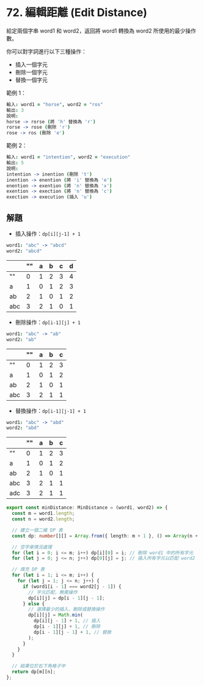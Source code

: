 # 72. 編輯距離 (Edit Distance)

給定兩個字串 word1 和 word2，返回將 word1 轉換為 word2 所使用的最少操作數。

你可以對字詞進行以下三種操作：

- 插入一個字元
- 刪除一個字元
- 替換一個字元

範例 1：

```coffee
輸入: word1 = "horse", word2 = "ros"
輸出: 3
說明:
horse -> rorse (將 'h' 替換為 'r')
rorse -> rose (刪除 'r')
rose -> ros (刪除 'e')
```

範例 2：

```coffee
輸入: word1 = "intention", word2 = "execution"
輸出: 5
說明:
intention -> inention (刪除 't')
inention -> enention (將 'i' 替換為 'e')
enention -> exention (將 'n' 替換為 'x')
exention -> exection (將 'n' 替換為 'c')
exection -> execution (插入 'u')
```

## 解題

- 插入操作：`dp[i][j-1] + 1`

```coffee
word1: "abc" -> "abcd"
word2: "abcd"
```

|     | ""  | a   | b   | c   | d   |
| --- | --- | --- | --- | --- | --- |
| ""  | 0   | 1   | 2   | 3   | 4   |
| a   | 1   | 0   | 1   | 2   | 3   |
| ab  | 2   | 1   | 0   | 1   | 2   |
| abc | 3   | 2   | 1   | 0   | 1   |

- 刪除操作：`dp[i-1][j] + 1`

```coffee
word1: "abc" -> "ab"
word2: "ab"
```

|     | ""  | a   | b   | c   |
| --- | --- | --- | --- | --- |
| ""  | 0   | 1   | 2   | 3   |
| a   | 1   | 0   | 1   | 2   |
| ab  | 2   | 1   | 0   | 1   |
| abc | 3   | 2   | 1   | 1   |

- 替換操作：`dp[i-1][j-1] + 1`

```coffee
word1: "abc" -> "abd"
word2: "abd"
```

|     | ""  | a   | b   | c   |
| --- | --- | --- | --- | --- |
| ""  | 0   | 1   | 2   | 3   |
| a   | 1   | 0   | 1   | 2   |
| ab  | 2   | 1   | 0   | 1   |
| abc | 3   | 2   | 1   | 1   |
| adc | 3   | 2   | 1   | 1   |

```ts
export const minDistance: MinDistance = (word1, word2) => {
  const m = word1.length;
  const n = word2.length;

  // 建立一個二維 DP 表
  const dp: number[][] = Array.from({ length: m + 1 }, () => Array(n + 1).fill(0));

  // 空字串情況處理
  for (let i = 0; i <= m; i++) dp[i][0] = i; // 刪除 word1 中的所有字元
  for (let j = 0; j <= n; j++) dp[0][j] = j; // 插入所有字元以匹配 word2

  // 填充 DP 表
  for (let i = 1; i <= m; i++) {
    for (let j = 1; j <= n; j++) {
      if (word1[i - 1] === word2[j - 1]) {
        // 字元匹配，無需操作
        dp[i][j] = dp[i - 1][j - 1];
      } else {
        // 選擇最少的插入、刪除或替換操作
        dp[i][j] = Math.min(
          dp[i][j - 1] + 1, // 插入
          dp[i - 1][j] + 1, // 刪除
          dp[i - 1][j - 1] + 1, // 替換
        );
      }
    }
  }

  // 結果位於右下角格子中
  return dp[m][n];
};
```
